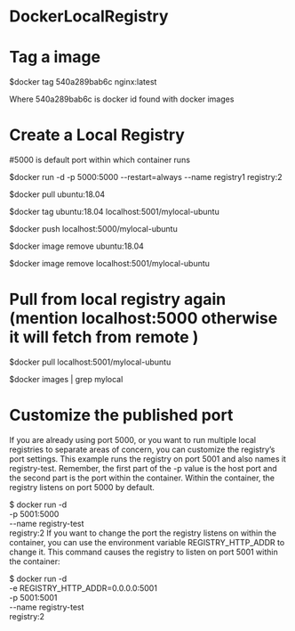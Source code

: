 # DockerLocalRegistry

# Tag a image

$docker tag 540a289bab6c nginx:latest

Where 540a289bab6c is docker id found with docker images

# Create a Local Registry 
#5000 is default port within which container runs

$docker run -d -p 5000:5000 --restart=always --name registry1 registry:2

$docker pull ubuntu:18.04

$docker tag ubuntu:18.04 localhost:5001/mylocal-ubuntu

$docker push localhost:5000/mylocal-ubuntu

$docker image remove ubuntu:18.04

$docker image remove localhost:5001/mylocal-ubuntu
# Pull from local registry again (mention localhost:5000 otherwise it will fetch from remote ) 

$docker pull localhost:5001/mylocal-ubuntu

$docker images | grep mylocal

# Customize the published port

If you are already using port 5000, or you want to run multiple local registries to separate areas of concern, you can customize the registry’s port settings. This example runs the registry on port 5001 and also names it registry-test. Remember, the first part of the -p value is the host port and the second part is the port within the container. Within the container, the registry listens on port 5000 by default.

$ docker run -d \
  -p 5001:5000 \
  --name registry-test \
  registry:2
If you want to change the port the registry listens on within the container, you can use the environment variable REGISTRY_HTTP_ADDR to change it. This command causes the registry to listen on port 5001 within the container:

$ docker run -d \
  -e REGISTRY_HTTP_ADDR=0.0.0.0:5001 \
  -p 5001:5001 \
  --name registry-test \
  registry:2
